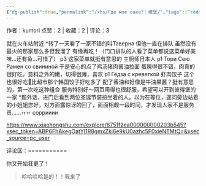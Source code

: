 ```yaml
---
{"dg-publish":true,"permalink":"/xhs/Где мое саке?｜维堡/","tags":["rednote","维堡"]}
---
```


作者：kumori
点赞：2   |   收藏：2   |   评论：3

就在火车站附近
*转了一天看了一家不错的叫Таверна 但他一直在排队 虽然没有最火的那家那么多但我溜了 有缘再吃！（门口排队的人看了菜单都说这菜单好美味…还有鱼…可惜了）
p3 这家菜单就挺有意思的 主厨师日本人
p1 Тори Сею Рамен со свининой 于是安心的点了鸡汤猪肉酱油拉面 蛋腌得很不错，肉真的很好吃，意料之外的嫩，切得很薄，喜欢
p1 Гёдза с креветкой 虾肉饺子 这个也很好吃🥺比超市那个韩国饺子好吃多了 配了香油和好像是牛油果酱？挺有意思的，第一次吃这种组合
服务特别好～网页用得也很舒服，希望可以开到彼得堡的一家
*题外话，进门后看到两位圣诞节装扮坐着的人，以为在等位，遂问旁边站着的小姐姐您好，对方面露惊讶的回了，面面相觑一段时间，才发现人家不是服务员……ㅠㅠ соррииии

https://www.xiaohongshu.com/explore/6751f2ea000000000203b545?xsec_token=ABP6FhAkegOatYI1R8gmxZki6e9kU0azhc5F0xieNTMtQ=&xsec_source=pc_user

评论区：===========

你又开始狂更了！

> 哈哈哈哈是的！！我来了